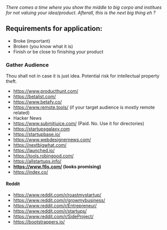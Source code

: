 
_There comes a time where you show the middle to big corpo and institues for not valuing your idea/product. Afterall, this is the next big thing eh ?_

## Requirements for application:
- Broke (important)
- Broken (you know what it is)
- Finish or be close to finishing your product

### Gather Audience
Thou shall not in case it is just idea. Potential risk for intellectual property theft. 

- https://www.producthunt.com/
- https://betalist.com/
- https://www.betafy.co/
- https://www.remote.tools/ (if your target audience is mostly remote related)
- Hacker News
- https://www.submitjuice.com/ (Paid. No. Use it for directories)
- https://startupsgalaxy.com
- https://startupbase.io/
- https://www.webdesignernews.com/
- https://nextbigwhat.com/
- https://launched.io/
- https://tools.robingood.com/
- https://allstartups.info/
- **https://www.f6s.com/ (looks promising)**
- https://index.co/


#### Reddit
- https://www.reddit.com/r/roastmystartup/
- https://www.reddit.com/r/growmybusiness/
- https://www.reddit.com/r/Entrepreneur/
- https://www.reddit.com/r/startups/
- https://www.reddit.com/r/SideProject/
- https://bootstrappers.io/

